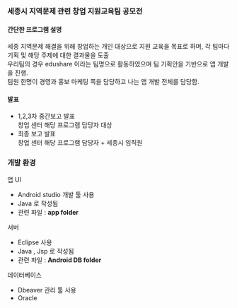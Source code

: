 ### 세종시 지역문제 관련 창업 지원교육팀 공모전 

#### 간단한 프로그램 설명 

세종 지역문제 해결을 위해 창업하는 개인 대상으로 지원 교육을 목표로 하며, 각 팀마다 기획 및 해당 주제에 대한 결과물을 도출  
우리팀의 경우 edushare 이라는 팀명으로 활동하였으며 팀 기획안을 기반으로 앱 개발을 진행.  
팀원 한명이 경영과 홍보 마케팅 쪽을 담당하고 나는 앱 개발 전체를 담당함.

#### 발표 
* 1,2,3차 중간보고 발표  
창업 센터 해당 프로그램 담당자 대상  
* 최종 보고 발표  
창업 센터 해당 프로그램 담당자 + 세종시 임직원 

### 개발 환경

앱 UI

* Android studio 개발 툴 사용
* Java 로 작성됨
* 관련 파일 : __app folder__

서버 
* Eclipse 사용
* Java , Jsp 로 작성됨
* 관련 파일 : __Android DB folder__

데이터베이스
* Dbeaver 관리 툴 사용
* Oracle
